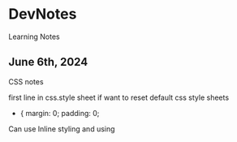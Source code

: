 # DevNotes
Learning Notes
## June 6th, 2024
CSS notes

first line in css.style sheet if want to reset default css style sheets
* {
  margin: 0;
  padding: 0;


Can use Inline styling and using <style> in <head> to format 
Link the CSS style sheet to the HTML by using <link> in the <head>  <link href="./style.css" rel='stylesheet'/>
* selector selects all elements in the html code (e.g. change font styles)
Select by class, use . beforehand (e.g. .brand)
Can select and modify multiple classes by id'ing them as class='blank blank2' which creates the option to stylize .blank and .blank2 simultaneously.
class= can be used for multiple values across HTML code, but id= can only be used once for one value. Use #idname to utilize in CSS.
Can target specific attribute a[href*='florence']{color: lightgreen;}
:focus, :visited, :disabled, and :active are all pseudo-classes. A pseudo-class can be attached to any selector. It is always written as a colon : followed by a name. For example p:hover
Specificity heirarchy
        ID
        Class
        Type
  Chain multiple tags together by using . in between.
  In the example above, .main-list selects the element with the.main-list class (the <ul> element). The descendant <li>‘s are selected by adding li to the selector, separated by a space. This results in .main-list li as the final selector.
  space between two types will specify. But order matters. li h4 does not equal h4 li. the former will pull all h4 from li and the latter will pull all li from h4s.
  add comma between selectors to change multiple selectors without having to repeat code.
   background gradient = background: linear-gradient(-45deg, #35577D, #141E30);
  font-weight: bold or normal
  The text-align property can be set to one of the following commonly used values:

    left — aligns text to the left side of its parent element, which in this case is the browser.
    center — centers text inside of its parent element.
    right — aligns text to the right side of its parent element.
    justify— spaces out text in order to align with the right and left side of the parent element.
  opacity- 0 to 1
  background-image
  image {
  background-image: url("https://content.codecademy.com/courses/freelance-1/unit-2/soccer.jpeg");

## June 7th, 2024

  Input img using src <img src:"link">
  list-style: square;      changings bullet point list to squares.  list-style: none; to remove bullets
  img height = height&px

  button:hover for hover button in css
  button {10px 12px;}
  .button1 {border-radius: 2px;} for rounded buttons or in %
  border: 2px solid pink; for border around button

  .button2:hover {
  box-shadow: 0 12px 16px 0 rgba(0,0,0,0.24), 0 17px 50px 0 rgba(0,0,0,0.19);
}            is shadow on hover

auto scale images 
img {
  max-width: 100%;
  height: auto;
}

dope
  width: 80%;
  background-color: white;
  box-shadow: 0 4px 8px 0 rgba(0, 0, 0, 0.2), 0 6px 20px 0 rgba(0, 0, 0, 0.19);


center text on image: after creating two div, one containing the img and the text and one just containg the text
}

.image-container { 
  position: relative;
  display: inline-block;
  }

.image-container img {
  display: block;
  width: 100%;
  height: auto;
}

.image-text {
  position: absolute;
  top: 50%; 
  left: 50%; 
  transform: translate(-50%, -50%); 
  background-color: rgb(102, 151, 134); 
  color: #fff; 
  padding: 5px 10px; 
  font-size: 20px; 
  text-align: center;
}

shorthand padding - top, right, bottom, left (clockwise from top)
p.content-header {
  padding: 6px 11px 4px 9px;
}

auto margins with top and bottom at 0 and centered left-right
.pull-quote {
  width: 350px;
  margin: 0 auto;

  Unlike horizontal margins, vertical margins do not add. Instead, the larger of the two vertical margins sets the distance between adjacent elements.

  min-width and min-height (also max) to preserve text and website layout across various screen types

overflow: scroll;
or : hidden;

## June 8th, 2024

css vertical text
writing-mode: vertical-lr;

can use in conjunction with display: flex;


gap, col-gap, row-gap; px;

****** !important
html {
  scroll-behavior: smooth;


.box {
  overflow: auto;
  resize: both;           or vertical and horizontal (keep a display: flex; on for centered)


gradient text:

  background: linear-gradient ()
  -webkit-background-clip: text;
  -webkit-text-fill-color: transparent;
  create background gradient, then mask it to text

  fit image to box

  object-fit: cover;


  fade in text:

  animation: fade 1s ease-in 1s;
  pointer-events: none;
  opacity: 0;
  }

  @keyframes fade {
  0%{
    opacity: 0;
    }
  100%{
    opacity: 1;
    }
  }

  airbnb type scroll bar

  .container {
      width: 20rem;
      height: 20rem;
      background: white;
      display: flex;
      overflow-x: scroll;
      scroll-snap-type: x mandatory;       can use proximity as well for more natural scroll 
      }

  .container div {
      min-width: 20rem;


  changing box properties to auto fit content in box 
 * {box-sizing: border-box;
      display: flex;
      justify-content: center;
      align-items: center;
      font-size: 10rem;

reset style sheets in seperate reset style css file

good practice to reset styles

also, using notes to seperate sections of code
      color: white;
      scroll-snap-align: center;


The default position of an element can be changed by setting its position property. The position property can take one of five values:

    static - the default value (it does not need to be specified)
    relative
    absolute
    fixed
    sticky
.green-box {
  background-color: green;
  position: relative;
  top: 50px;
  left: 120px;

position: fixed;   for nav bars or things you want to scroll with the user.

z-index: 10;  move the nav bar to stay in front 

display: inline-block;     Good :)

## June 9th, 2024

header

.item-1 {
position: fixed;
top: 0px;
left: 0px
border-radius: 0;
width: 100%
z-index: 1;


make sticky follow immediately
position: sticky;
top: 0px 

flex-box moves items in a container along an x or y axis. Defaults to X flex-direction: row;
but can change to Y using flex-direction: column;

also, justify-content: flex-end; shifts content to end of container.
center or space-between or space-around or space-evenly. defaults to flex-start;

use align-items: in conjunction to move items in container along other axis simultaneously. 
flex-start, flex-end, center, baseline

use flex-grow on any specific item or class to grow it flex-grow: 1;

align-self in specific class to override rest of flex-box behavior.

flex-wrap: wrap;
will allow items to use more of the container than the default 1 line.

this unlocks the align-content: property which allows us to align all the items in the container.
flex-end, flex-start, center

can then use sepearte "gap" property set at ems of px


image drop shadow

filter: drop-shadow (px px px color);



nav links

<nav></nav>
<ul></ul>
<li></li>
<a href="">

where <li><a href=""></a></li>

.navbar li{
position: fixed;
display: inline-block
width: 100%;
top: 0;
padding: 10 10;
}

remove hyperlink text decoration:

.navbar a {
text-decoration: none;


using avatar image for links and stuff

background-image: url("");
background-size: cover;
height: 50px;

## June 11th, 2024

CSS

can use named-colors, hex codes, or rgb codes, but choose one and keep it consistent throughout the css file.
weight: 50px;
border-radius: 50%;
display: inline-block;
vertical-align: middle;

use <span> when don't want the full formatting of <div>


hsl = hue-saturation-lightness

      (0-360, %, %)

hsla =hsl + alpha
      (0-360, %, %, decimal 0-1)

can also use

rgba = (0-255, 0-255, 0-255, decimal 0-1)

A little unconventional, but still worth mentioning is how hex colors can also have an alpha value. By adding a two-digit hexadecimal value to the end of the six-digit representation (#52BC8280), or a one-digit hexadecimal value to the end of the three-digit representation (#F003), you can change the opacity of a hexadecimal color. Hex opacity ranges from 00 (transparent) to FF (opaque).

Multi-Word Values

When specifying a typeface with multiple words, like Times New Roman, it is recommended to use quotation marks (' ') to group the words together, like so:

h1 {
  font-family: 'Times New Roman';
}

** Web safe fonts are good fallback fonts that can be used if your preferred font is not available.

h1 {
  font-family: Caslon, Georgia, 'Times New Roman';
}

In the example above, Georgia and Times New Roman are fallback fonts to Caslon. When you specify a group of fonts, you have what is known as a font stack. A font stack usually contains a list of similar-looking fonts. Here, the browser will first try to use the Caslon font. If that’s not available, it will try to use a similar font, Georgia. And if Georgia is not available, it will try to use Times New Roman.

Text can also be styled to appear in either all uppercase or lowercase with the text-transform property.

h1 {
  text-transform: uppercase;
}

Letter Spacing

The letter-spacing property is used to set the horizontal spacing between the individual characters in an element. It’s not common to set the spacing between letters, but it can sometimes help the readability of certain fonts or styles. The letter-spacing property takes length values in units, such as 2px or 0.5em.

p {
  letter-spacing: 2px;
}


Word Spacing

You can set the space between words with the word-spacing property. It’s also not common to increase the spacing between words, but it may help enhance the readability of bolded or enlarged text. The word-spacing property also takes length values in units, such as 3px or 0.2em.

h1 {
  word-spacing: 0.3em;
}


We can use the line-height property to set how tall we want each line containing our text to be. Line height values can be a unitless number, such as 1.2, or a length value, such as 12px, 5% or 2em.

p {
  line-height: 1.4;
}



The text-align property, which you may already be familiar with from the CSS Visual Rules lesson, aligns text to its parent element.

h1 {
  text-align: right;
}

In the example above, the <h1> element is aligned to the right side, instead of the default left.


Fonts can also be added using a @font-face ruleset in your CSS stylesheet instead of using a <link> element in your HTML document. As mentioned earlier, fonts can be downloaded just like any other file on the web. They come in a few different file formats, such as:

    OTF (OpenType Font)
    TTF (TrueType Font)
    WOFF (Web Open Font Format)
    WOFF2 (Web Open Font Format 2)

The different formats are a progression of standards for how fonts will work with different browsers, with WOFF2 being the most progressive. It’s a good idea to include TTF, WOFF, and WOFF2 formats with your @font-face rule to ensure compatibility on all browsers.

## June 12th, 2024

More CSS

add an underline

text-decoration: underline;


Most browsers will display the text of a title attribute as a tooltip, meaning when a user hovers their cursor over an element, the text will appear in a small box near the cursor.

To add tooltips to a clickable element like a link, add it as the title attribute.

<p>
  <a href="https://www.codecademy.com" title="Codecademy is an online learning platform">Codecademy</a> is the best place to learn to code!
</p>

Mouse over the word “Codecademy” below to see this behavior in action!

for hand mouse icon
cursor: pointer;

Links have four main states: normal (not clicked), hover, active (clicked), and visited. These four states have associated CSS pseudo-classes: :link, :hover, :active, and :visited.

The proper order of these rules is:

    :link
    :visited
    :hover
    :active

For example, to implement a bare minimum 3-D button design, the following CSS ruleset could be used:

button {
  padding: 5px;
  border: 1px solid black;
  border-radius: 5px;
  text-decoration: none;
  box-shadow: 0px 5px;
}

button:hover {
  cursor: pointer;
}

button:active {
  margin-top: 5px;
  color: black;
  box-shadow: 0px 0px;
}

A button element can then be created with the following HTML:

<button>Click me</button>


simple breadcrumb website trail

.breadcrumb > li {
  display: inline;
}

.breadcrumb li+li::before {
	padding: 10px;
  content: ">";

}

.breadcrumb a {
  text-decoration: none;
  color: lavender;
  background-color: grey;
  font-size: .5rem;

}

.breadcrumb a:hover {
  color: orange;
  background-color: black;

}


proper anchor tag in list example

<body>
    <div class="jumbotron">
      <ul class ="breadcrumb">
        <li><a href="#">Asia</a></li>
        <li><a href="#">Singapore</a></li>
        <li><a href="#">Tourism</a></li>
        <li><a href="#">Hotels</a></li>
        </ul>


more breadcrumb styles

.breadcrumb li a::before, .breadcrumb li a::after {
  content: "";
  position: absolute;
  border-color: darkcyan;
  border-style: solid;
  border-width: 15px 5px;

  By setting a portion of the border to transparent, it creates the “tail” of the arrow:

.breadcrumb li a::before {
  left: -10px;
  border-left-color: transparent;
}


arrow  breadcrumb :)

.breadcrumb {
  text-align: left;
}
.breadcrumb li {
  float: left;
}

.breadcrumb a {
  color: #fff;
  background: darkcyan;
  text-decoration: none;
  position: relative;
  height: 30px;
  line-height: 30px;
  text-align: center;
  margin-right: 15px;
  padding: 0 5px;
}

.breadcrumb a::before,
.breadcrumb a::after {
  content: "";
  position: absolute;
  border-color: darkcyan;
  border-style: solid;
  border-width: 15px 5px;
}

.breadcrumb a::before {
  left: -10px;
  border-left-color: transparent;
}

.breadcrumb a::after {
  left: 100%;
  border-color: transparent;
  border-left-color: darkcyan;
}

.breadcrumb a:hover {
  background-color: rgb(181, 88, 48);
}

.breadcrumb a:hover::before {
  border-color: rgb(181, 88, 48);
  border-left-color: transparent;
}

.breadcrumb a:hover::after {
  border-left-color: rgb(181, 88, 48);
}

specific syntax when adding breadcrumb > in between classes located in another class. li.class+li.class::before

.breadcrumb li.location+li.location::before {
  content: ">";



wireframes = blueprints for websites or apps
	focus on usablity and function rather than aesthetics.


 html sections
  <header>
  <nav>
  <main>
  <body>
  <section>
  <footer>

## June 13th, 2024

*** Responsive grids for maximizing content across various platforms and screen sizes

desktop (12-16)
tablet (5-8)
mobile (3-4)


**container divs
<div class="container">

To designate an element as a flex container, set the element’s display property to flex or inline-flex. Once an item is a flex container, there are several properties we can use to specify how its children behave. In this lesson we will cover these properties:

    justify-content
    align-items
    flex-grow
    flex-shrink
    flex-basis
    flex
    flex-wrap
    align-content
    flex-direction
    flex-flow

Below are five commonly used values for the align-items property:

    flex-start — all elements will be positioned at the top of the parent container.
    flex-end — all elements will be positioned at the bottom of the parent container.
    center — the center of all elements will be positioned halfway between the top and bottom of the parent container.
    baseline — the bottom of the content of all items will be aligned with each other.
    stretch — if possible, the items will stretch from top to bottom of the container (this is the default value; elements with a specified height will not stretch; elements with a minimum height or no height specified will stretch).

.container {
  display: flex;
}

.side {
  width: 100px;
  flex-grow: 1;
}

.center {
  width: 100px;
  flex-grow: 2;
}

In the example above, the .container div has a display value of flex, so its three child divs will be positioned next to each other. If there is additional space in the .container div (in this case, if it is wider than 300 pixels), the flex items will grow to fill it. The .center div will stretch twice as much as the .side divs. For example, if there were 60 additional pixels of space, the center div would absorb 30 pixels and the side divs would absorb 15 pixels each.

If a max-width is set for an element, it will not grow larger than that even if there is more space for it to absorb.

All of the previous properties we have learned are declared on flex containers, or the parent elements. This property — flex-grow — is the first we have learned that is declared on flex items.
Instructions

    Checkpoint 1 Passed

    1.

    Assign .top.side and .top.center a flex-grow value of 1. Stretch and shrink the browser.

Checkpoint 2 Passed

2.

Assign .middle.center the flex-grow value of 1. Stretch and shrink the browser again.
Checkpoint 3 Enabled

3.

Assign .bottom.side a flex-grow value of 1 and .bottom.center a flex-grow value of 2. Shrink and stretch the browser again. Compare the differences in behavior of all three sections.




flex basis to lock in size of flex item before shrink or grow


flex-grow (number)
flex-shrink (number)
flex-basis (px or rem size)

flex defines all three properties easily

flex: 1 3 100px; 
     grow shrink basis;



Sometimes, we don’t want our content to shrink to fit its container. Instead, we might want flex items to move to the next line when necessary. This can be declared with the flex-wrap property. The flex-wrap property can accept three values:

    wrap — child elements of a flex container that don’t fit into a row will move down to the next line
    wrap-reverse — the same functionality as wrap, but the order of rows within a flex container is reversed (for example, in a 2-row flexbox, the first row from a wrap container will become the second in wrap-reverse and the second row from the wrap container will become the first in wrap-reverse)
    nowrap — prevents items from wrapping; this is the default value and is only necessary to override a wrap value set by a different CSS rule.

<div class='container'>
  <div class='item'>
    <h1>We're going to wrap!</h1>
  </div>
  <div class='item'>
    <h1>We're going to wrap!</h1>
  </div>
  <div class='item'>
    <h1>We're going to wrap!</h1>
  </div>
</div>

.container {
  display: inline-flex;
  flex-wrap: wrap;
  width: 250px;
}

.item {
  width: 100px;
  height: 100px;
}

In the example above, three flex items are contained by a parent flex container. The flex container is only 250 pixels wide so the three 100 pixel wide flex items cannot fit inline. The flex-wrap: wrap; setting causes the third, overflowing item to appear on a new line, below the other two items.

Note: The flex-wrap property is declared on flex containers.


align-items: aligning content for single row of flex box.

align-content: aligning content for multiple rows (ie after a flex wrap

Below are some of the more commonly used align-content values:

    flex-start — all rows of elements will be positioned at the top of the parent container with no extra space between.
    flex-end — all rows of elements will be positioned at the bottom of the parent container with no extra space between.
    center — all rows of elements will be positioned at the center of the parent element with no extra space between.
    space-between — all rows of elements will be spaced evenly from the top to the bottom of the container with no space above the first or below the last.
    space-around — all rows of elements will be spaced evenly from the top to the bottom of the container with the same amount of space at the top and bottom and between each element.
    stretch — if a minimum height or no height is specified, the rows of elements will stretch to fill the parent container from top to bottom (default value).


Note: The align-content property is declared on flex containers.

The main axis is used to position flex items with the following properties:

    justify-content
    flex-wrap
    flex-grow
    flex-shrink

The cross axis is used to position flex items with the following properties:

    align-items
    align-content

flex-direction to change axis

The flex-direction property can accept four values:

    row — elements will be positioned from left to right across the parent element starting from the top left corner (default).
    row-reverse — elements will be positioned from right to left across the parent element starting from the top right corner.
    column — elements will be positioned from top to bottom of the parent element starting from the top left corner.
    column-reverse — elements will be positioned from the bottom to the top of the parent element starting from the bottom left corner.


Like the shorthand flex property, the shorthand flex-flow property is used to declare both the flex-wrap and flex-direction properties in one line.

.container {
  display: flex;
  flex-wrap: wrap;
  flex-direction: column;
}

In the example above, we take two lines to accomplish what can be done with one.

.container {
  display: flex;
  flex-flow: column wrap;
}

## June 14th, 2024

Flex-box overlay using tranform: translate;
or postiion: relative; and moving top or left or bottom or right. 


## June 15th, 2024

#### Grids

To turn an HTML element into a grid container, you must set the element’s display property to one of two values:

    grid — for a block-level grid.
    inline-grid — for an inline grid.


We can define the columns of our grid by using the CSS property grid-template-columns. Below is an example of this property in action:

.grid {
  display: grid;
  width: 500px;
  grid-template-columns: 100px 200px;
}

We’ve learned how to define the number of columns in our grid explicitly. To specify the number and size of the rows, we are going to use the property grid-template-rows.

This property is almost identical to grid-template-columns. Take a look at the code below to see both properties in action.

.grid {
  display: grid;
  width: 1000px;
  height: 500px;
  grid-template-columns: 100px 200px;
  grid-template-rows: 10% 20% 600px;
}

This grid has two columns and three rows. 


The shorthand property, grid-template, can replace the previous two CSS properties. Both grid-template-rows and grid-template-columns are nowhere to be found in the following code!

.grid {
  display: grid;
  width: 1000px;
  height: 500px;
  grid-template: 200px 300px / 20% 10% 70%;
}

When using grid-template, the values before the slash will determine the size of each row. The values after the slash determine the size of each column. In this example, we’ve made two rows and three columns of varying sizes.


By using the fr unit, we can define the size of columns and rows as a fraction of the grid’s length and width. This unit was specifically created for use in CSS Grid. Using fr makes it easier to prevent grid items from overflowing the boundaries of the grid. Consider the code below:

.grid {
  display: grid;
  width: 1000px;
  height: 400px;
  grid-template: 2fr 1fr 1fr / 1fr 3fr 1fr;
}

In this example, the grid will have three rows and three columns. The rows are splitting up the available 400 pixels of height into four parts. The first row gets two of those parts, the second row gets one, and the third row gets one. Therefore the first row is 200 pixels tall, and the second and third rows are 100 pixels tall. 


The repeat function will duplicate the specifications for rows or columns a given number of times. In the example above, using the repeat function will make the grid have three columns that are each 100 pixels wide. It is the same as writing:

grid-template-columns: 100px 100px 100px;

Repeat is particularly useful with fr. For example, repeat(5, 1fr) would split your table into five equal rows or columns.

Finally, the second parameter of repeat() can have multiple values.

grid-template-columns: repeat(2, 20px 50px)

This code will create four columns where the first and third columns will be 20 pixels wide and the second and fourth will be 50 pixels wide.

In all of our grids so far, there hasn’t been any space between the items in our grid. The CSS properties row-gap and column-gap will put blank space between every row and column in the grid.

.grid {
  display: grid;
  width: 320px;
  grid-template-columns: repeat(3, 1fr);
  column-gap: 10px;
}

Using the CSS properties grid-row-start and grid-row-end, we can make single grid items take up multiple rows. Remember, we are no longer applying CSS to the outer grid container; we’re adding CSS to the elements sitting inside the grid!


We can use the property grid-row as shorthand for grid-row-start and grid-row-end. The following two code blocks will produce the same output:

.item {
  grid-row-start: 4;
  grid-row-end: 6;
}

.item {
  grid-row: 4 / 6;
}


When using these properties, we can use the keyword span to start or end a column or row, relative to its other end. Look at how span is used in the code below:

.item {
  grid-column: 4 / span 2;
}

This is telling the item element to begin in column four and take up two columns of space. So item would occupy columns four and five. It produces the same result as the following code blocks:

.item {
  grid-column: 4 / 6;
}

.item {
  grid-column-start: 4;
  grid-column-end: span 2;
}

.item {
  grid-column-start: span 2;
  grid-column-end: 6;
}

span is a useful keyword, because it avoids off-by-one errors (miscalculating the ending grid line) you might make when determining the ending grid line of an element. If you know where you want your grid item to start and how long it should be, use span!

We’ve already been able to use grid-row and grid-column as shorthand for properties like grid-row-start and grid-row-end. We can refactor even more using the property grid-area. This property will set the starting and ending positions for both the rows and columns of an item.

.item {
  grid-area: 2 / 3 / 4 / span 5;
}

grid-area takes four values separated by slashes. The order is important! This is how grid-area will interpret those values.

    grid-row-start
    grid-column-start
    grid-row-end
    grid-column-end

In the previous lesson, you learned all the foundational properties necessary to create a two-dimensional grid-based layout for your web pages! In this lesson, you’ll learn the following additional properties that you can use to harness the power of CSS Grid Layout:

    grid-template-areas
    justify-items
    justify-content
    justify-self
    align-items
    align-content
    align-self
    grid-auto-rows
    grid-auto-columns
    grid-auto-flow

You will also learn about the explicit and implicit grids and grid axes.


***Grid Template Areas
16 min

The grid-template-areas property allows you to name sections of your web page to use as values in the grid-row-start, grid-row-end, grid-column-start,grid-column-end, and grid-area properties. This property is declared on grid containers.

<div class="container">
  <header>Welcome!</header>
  <nav>Links!</nav>
  <section class="info">Info!</section>
  <section class="services">Services!</section>
  <footer>Contact us!</footer>
</div>

.container {
  display: grid;
  max-width: 900px;
  position: relative;
  margin: auto;
  grid-template-areas: "header header"
                       "nav nav" 
                       "info services"
                       "footer footer";
  grid-template-rows: 300px 120px 800px 120px;
  grid-template-columns: 1fr 3fr; 
}

header {
  grid-area: header;
} 

nav {
  grid-area: nav;
} 

.info {
  grid-area: info;
} 

.services {
  grid-area: services;
}

footer {
  grid-area: footer;
} 

You may want to expand this section of the website to view the code above more clearly.

    In the example above, the HTML creates a web page with five distinct parts.
    In the .container ruleset, the grid-template-areas declaration creates a 2-column, 4-row layout.
    The grid-template-rows declaration specifies the height of each of the four rows from top to bottom: 300 pixels, 120 pixels, 800 pixels, and 120 pixels.
    The grid-template-columns declaration uses the fr value to cause the left column to use one fourth of the available space on the page and the right column to use three-fourths of the available space on the page.
    In each ruleset below .container, we use the grid-area property to tell that section to cover the portion of the page specified. The header element spans the first row and both columns. The nav element spans the second row and both columns. The element with class .info spans the third row and left column. The element with class .services spans the third row and right column. The footer element spans the bottom row and both columns. 

We have referred to “two-dimensional grid-based layout” several times throughout this course.

There are two axes in a grid layout — the column (or block) axis and the row (or inline) axis.

The column axis stretches from top to bottom across the web page.

The row axis stretches from left to right across the web page.

In the following four exercises, we will learn and use properties that rely on an understanding of grid axes.

justify-items is a property that positions grid items along the inline, or row, axis. This means that it positions items from left to right across the web page. This property is declared on grid containers.

justify-items accepts these values:

    start — aligns grid items to the left side of the grid area
    end — aligns grid items to the right side of the grid area
    center — aligns grid items to the center of the grid area
    stretch — stretches all items to fill the grid area

We can use justify-content to position the entire grid along the row axis. This property is declared on grid containers.

It accepts these values:

    start — aligns the grid to the left side of the grid container
    end — aligns the grid to the right side of the grid container
    center — centers the grid horizontally in the grid container
    stretch — stretches the grid items to increase the size of the grid to expand horizontally across the container
    space-around — includes an equal amount of space on each side of a grid element, resulting in double the amount of space between elements as there is before the first and after the last element
    space-between — includes an equal amount of space between grid items and no space at either end
    space-evenly — places an even amount of space between grid items and at either end


align-items is a property that positions grid items along the block, or column axis. This means that it positions items from top to bottom. This property is declared on grid containers.

align-items accepts these values:

    start — aligns grid items to the top side of the grid area
    end — aligns grid items to the bottom side of the grid area
    center — aligns grid items to the center of the grid area
    stretch — stretches all items to fill the grid area

In the previous exercise, we positioned grid items within their rows. align-content positions the rows along the column axis, or from top to bottom, and is declared on grid containers.

It accepts these positional values:

    start — aligns the grid to the top of the grid container
    end — aligns the grid to the bottom of the grid container
    center — centers the grid vertically in the grid container
    stretch — stretches the grid items to increase the size of the grid to expand vertically across the container
    space-around — includes an equal amount of space on each side of a grid element, resulting in double the amount of space between elements as there is before the first and after the last element
    space-between — includes an equal amount of space between grid items and no space at either end
    space-evenly — places an even amount of space between grid items and at either end


The justify-items and align-items properties specify how all grid items contained within a single container will position themselves along the row and column axes, respectively.

justify-self specifies how an individual element should position itself with respect to the row axis. This property will override justify-items for any item on which it is declared.

align-self specifies how an individual element should position itself with respect to the column axis. This property will override align-items for any item on which it is declared.

These properties are declared on grid items. They both accept these four properties: 

    start — positions grid items on the left side/top of the grid area
    end — positions grid items on the right side/bottom of the grid area
    center — positions grid items on the center of the grid area
    stretch — positions grid items to fill the grid area (default)



Grid Auto Rows and Grid Auto Columns
5 min

CSS Grid provides two properties to specify the size of grid tracks added implicitly: grid-auto-rows and grid-auto-columns. These properties are declared on grid containers.

grid-auto-rows specifies the height of implicitly added grid rows. grid-auto-columns specifies the width of implicitly added grid columns.

grid-auto-rows and grid-auto-columns accept the same values as their explicit counterparts, grid-template-rows and grid-template-columns:

    pixels (px)
    percentages (%)
    fractions (fr)
    the repeat() function


In addition to setting the dimensions of implicitly-added rows and columns, we can specify the order in which they are rendered.

grid-auto-flow specifies whether new elements should be added to rows or columns, and is declared on grid containers.

grid-auto-flow accepts these values:

    row — specifies the new elements should fill rows from left to right and create new rows when there are too many elements (default)
    column — specifies the new elements should fill columns from top to bottom and create new columns when there are too many elements
    dense — this keyword invokes an algorithm that attempts to fill holes earlier in the grid layout if smaller elements are added

You can pair row or column with dense, like this: grid-auto-flow: row dense;.


## June 16th, 2024
practice

every website is composed of rows
and every row is its own idea.


** Home page hero section
text on background image. with paragraph and button.


## June 17th, 2024 - Responsive CSS Design

Rem
6 min

The second relative unit of measurement in CSS is the rem, coded as rem.

Rem stands for root em. It acts similar to em, but instead of checking parent elements to size font, it checks the root element. The root element is the <html> tag.

Most browsers set the font size of <html> to 16 pixels, so by default rem measurements will be compared to that value. To set a different font size for the root element, you can add a CSS rule.

html {
  font-size: 20px;
}


**** Scaling Images and Videos

Memorize; common way to scale images and videos proportionally.

8 min

Many websites contain a variety of different media, like images and videos. When a website contains such media, it’s important to make sure that it is scaled proportionally so that users can correctly view it.

.container {
  width: 50%;
  height: 200px;
  overflow: hidden;
}

## June 25th, 2024
Transitions

CSS Transitions
Timing Function
4 min

The next transition property is transition-timing-function. The timing function describes the pace of the transition.

The default value is ease, which starts the transition slowly, speeds up in the middle, and slows down again at the end.

Other valid values include:

    ease-in — starts slow, accelerates quickly, stops abruptly
    ease-out — begins abruptly, slows down, and ends slowly
    ease-in-out — starts slow, gets fast in the middle, and ends slowly
    linear — constant speed throughout

transition-property: color;
transition-duration: 1s;
transition-timing-function: ease-out;

In the example above, the text color will be animated over one second. The timing function is ease-out which means it will begin abruptly and slow down as it ends.


CSS Transitions
Combinations
8 min

The shorthand transition rule has one advantage over the set of separate transition-<property> rules: you can describe unique transitions for multiple properties, and combine them.

To combine transitions, add a comma (,) before the semicolon (;) in your rule. After the comma, use the same shorthand syntax. For example:

transition: color 1s linear,
font-size 750ms ease-in 100ms;

The above code transitions two properties at once. The text color transitions over one second with linear timing and no delay. At the same time, the font size transitions over 750 milliseconds with an ease-in timing and a 100 millisecond delay. This “chaining” is a powerful tool for expressing complicated animations.


All
2 min

Even with the shorthand, specifying transitions for many properties can be tedious. It is common to use the same duration, timing function, and delay for multiple properties. When this is the case you can set the transition-property value to all. This will apply the same values to all properties. To effect this, you can use all as a value for transition-property.

all means every value that changes will be transitioned in the same way. You can use all with the separate transition properties, or the shorthand syntax. This allows you to describe the transition of many properties with a single line:

transition: all 1.5s linear 0.5s;

In this example, any change will be animated over one and a half seconds after a half-second delay with linear timing.


Drop down example css
.definable .definition-container {
  position: fixed;
  z-index: 10;
  top: -100%;
  left: 0;
  box-sizing: border-box;
  width: 100%;
  padding: 0.5rem 4rem 2rem 4rem;
  background-color: #ffffff;
  box-shadow: 0 0 64px 0 rgba(0, 0, 0, 0.2);
  opacity: 0;
  font-family: "Proza Libre", sans-serif;
  font-size: 1.5rem;
  transition: top 1s, opacity .5s; 

}

nav bar pop out example
nav {
  position: fixed;
  z-index: 5;
  left: -17.8em;
  display: flex;
  align-items: center;
  height: 100%;
  padding-left: 5rem;
  padding-right: 2rem;
  background: url("https://content.codecademy.com/courses/freelance-1/unit-6/nav_background.png") center center repeat;
  font-family: "Proza Libre", serif;
  font-size: 18px;
  line-height: 2.2;
  font-weight: bold;
  color: #142033;
  transition: left 1s ease-out 250ms;

}

Scoping Variables
11 min

Like other CSS properties, when we define a CSS variable, we are also giving that variable a set scope. In CSS, the scope is what determines where a variable will work based on where it is declared. Variables can have two kinds of scope: local and global. So far we have only dealt with variables with local scope.

A locally scoped CSS variable will only affect the specific HTML element that it is declared in along with any children that element may contain.

<nav id="menu-items">
  <ul>
    <li><a href='#'>One</a></li>
    <li><a href='#'>Two</a></li>
    <li><a href='#'>Three</a></li>
  </ul>
</nav>

For instance, in the above code snippet, the <nav> element with the id of 'menu-items' contains an unordered list.

#menu-items {
  --menu-color-blue: blue;
}

#menu-items a {
  color: var(--menu-color-blue);
}

Because the --menu-color-blue variable was declared inside the #menu-items selector, only #menu-items and its children can reference the variable.

Globally scoped variables are declared in the :root pseudo-class. This pseudo-class points to the root element of the document, hence its name. In most cases that root element is actually the <html> element. By declaring variables in :root they can be applied globally across the entire HTML document.

If we were to modify the previous example to instead declare --menu-color-blue inside of :root, then that variable would be able to be referenced anywhere in the document.

:root {
  --menu-color-blue: blue;
}

#menu-items a {
  color: var(--menu-color-blue);
}

It is common practice to define variables inside the :root selector but not mandatory. There are plenty of good reasons for declaring variables with limited scope. For instance, if a large website is being designed then it could be a cleaner solution to create variables within relevant components instead of having all the variables pile up in :root.

CSS Variables
Fallback Values
11 min

Sometimes there are reasons why a given variable may be invalid when the webpage renders. For example, the variable could have been set improperly—a variable with a value of 20px could mistakenly be set as the value of the background-color property. Fallback values prevent these types of errors from happening.

Fallback values can be provided as the second and optional argument of the var() function. As the name suggests, they will be used if the variable given as the first argument is invalid.

An example of declaring a fallback value is as follows:

body {
  background: var(--main-background-color, #F3F3F3);
}

If a value of --main-background-color hasn’t been explicitly defined in the stylesheet or returns a non-color value, then the fallback value of #F3F3F3 is used.

The fallback value may also be a CSS variable, in which case it must be passed using another var() function. Also, note that the var() function accepts a maximum of two arguments.

body {
/* --favorite-orange if --main-color is invalid and red if --favorite-orange is invalid */
font-color: var(--main-color, var(--favorite-orange, red));

In the above code, we set --favorite-orange as the fallback value of the --main-color variable and red as the fallback value of the --favorite-orange variable. We could continue with this pattern and provide yet another CSS variable in place of the red fallback value.

body {
/* --favorite-orange if --main-color is invalid and --favorite-yellow if --favorite-orange is invalid and yellow if --favorite-yellow is invalid */
font-color: var(--main-color, var(--favorite-orange, var(--favorite-yellow, yellow)));
}

Fallback values are optional, but they ensure that the specified styles will be applied to the web page in the case of an error. 

CSS Variables
Responsiveness
6 min

So far, we have seen how CSS variables make it easier to reuse and read CSS code. But variables are also extremely powerful when used with media queries to create responsive designs.

By using variables alongside media queries, we can dynamically change styles according to changes in viewport size and general system preference. For example, we can change the color scheme of our website when a user has their system preference set for dark themes versus light themes.

In the Media Queries lesson, we learned that media queries can be used for conditionally applying styles based on interaction, screen size, type, and more. When using media queries with CSS variables, the main point of note is that we just need to redefine variable values for the effect to take place.

@media screen and (min-width: 600px) {  
  :root {
    /* Light Color Theme */
    --body-background: lightblue; 
    --inner-margin: 6px;
    --body-text-color: black;
    --font-size: 18px;
  }
}

@media screen and (max-width: 600px) {
  :root {
    /* Dark Color Theme */
    --body-background: #000; 
    --inner-margin: 12px;
    --body-text-color: #fff;
    --font-size: 12px;
  }
}

The example shown above highlights a possible scenario for integrating variables with media queries. Here, we are changing the general style and font size of the web page depending on the size of the page. If the screen width is 600px or smaller, styles for a dark theme are applied. If the screen size is larger than 600px, then it switches to a light theme.

If we didn’t use variables to do this, we would need to set new values for the color properties inside the appropriate media queries. But by using variables, all we have to do is redefine the variable directly! When websites scale up and become more complex, with different theme settings, screen variations, and more, redefining a relatively small number of variables becomes much easier than overriding a large number of hardcoded CSS properties.





.container img {
  max-width: 100%;
  height: auto;
  display: block;
}


h1 {
  font-size: 2rem;
}

In the example above, the font size of the root element, <html>, is set to 20 pixels. All subsequent rem measurements will now be compared to that value and the size of h1 elements in the example will be 40 pixels.


My Home
Sizing Elements: Percentages: Height & Width
Narrative and Instructions
Learn
Sizing Elements
Percentages: Height & Width
7 min

To size non-text HTML elements relative to their parent elements on the page you can use percentages.

Percentages are often used to size box-model values, like width and height, padding, border, and margins. They can also be used to set positioning properties (top, bottom, left, right). 



Note: The example above scales the width of an image (or video) to the width of a container. If the image is larger than the container, the vertical portion of the image will overflow and will not display. To swap this behavior, you can set max-height to 100% and width to auto (essentially swapping the values). This will scale the height of the image with the height of the container instead. If the image is larger than the container, the horizontal portion of the image will overflow and not display.


My Home
Media Queries: Media Queries
Narrative and Instructions
Learn
Media Queries
Media Queries
8 min

CSS uses media queries to adapt a website’s content to different screen sizes. With media queries, CSS can detect the size of the current screen and apply different CSS styles depending on the width of the screen.

@media only screen and (max-width: 480px) {
  body {
    font-size: 12px;
  }
}

The example above demonstrates how a media query is applied. The media query defines a rule for screens smaller than 480 pixels (approximately the width of many smartphones in landscape orientation).

Let’s break this example down into its parts:

    @media — This keyword begins a media query rule and instructs the CSS compiler on how to parse the rest of the rule.
    only screen — Indicates what types of devices should use this rule. In early attempts to target different devices, CSS incorporated different media types (screen, print, handheld). The rationale was that by knowing the media type, the proper CSS rules could be applied. However, “handheld” and “screen” devices began to occupy a much wider range of sizes and having only one CSS rule per media device was not sufficient. screen is the media type always used for displaying content, no matter the type of device. The only keyword is added to indicate that this rule only applies to one media type (screen).
    and (max-width : 480px) — This part of the rule is called a media feature, and instructs the CSS compiler to apply the CSS styles to devices with a width of 480 pixels or smaller. Media features are the conditions that must be met in order to render the CSS within a media query.
    CSS rules are nested inside of the media query’s curly braces. The rules will be applied when the media query is met. In the example above, the text in the body element is set to a font-size of 12px when the user’s screen is less than 480px.


Media Queries
Dots Per Inch (DPI)
6 min

Another media feature we can target is screen resolution. Many times we will want to supply higher quality media (images, video, etc.) only to users with screens that can support high resolution media. Targeting screen resolution also helps users avoid downloading high resolution (large file size) images that their screen may not be able to properly display.

To target by resolution, we can use the min-resolution and max-resolution media features. These media features accept a resolution value in either dots per inch (dpi) or dots per centimeter (dpc). Learn more about resolution measurements here.

@media only screen and (min-resolution: 300dpi) {
    /* CSS for high resolution screens */
}

The media query in the example above targets high resolution screens by making sure the screen resolution is at least 300 dots per inch. If the screen resolution query is met, then we can use CSS to display high resolution images and other media.




My Home
Media Queries: Comma Separated List
Narrative and Instructions
Learn
Media Queries
Comma Separated List
4 min

If only one of multiple media features in a media query must be met, media features can be separated in a comma separated list.

For example, if we needed to apply a style when only one of the below is true:

    The screen is more than 480 pixels wide
    The screen is in landscape mode

We could write:

@media only screen and (min-width: 480px), (orientation: landscape) {
    /* CSS ruleset */
}

In the example above, we used a comma (,) to separate multiple rules. The example above requires only one of the media features to be true for its CSS to apply.

Note that the second media feature is orientation. The orientation media feature detects if the page has more width than height. If a page is wider, it’s considered landscape, and if a page is taller, it’s considered portrait.


#### Responsive design emulator in devtools. 
Such a good tool for checking websites on various screens.


## June 18th, 2024

flex box website 

The two properties flex-direction and flex-wrap are used so often together that the shorthand property flex-flow was created to combine them. This shorthand property accepts the value of the two properties separated by a space.

For example, you can use flex-flow: row wrap to set rows and wrap them.

Try using flex-flow to repeat the previous level.




